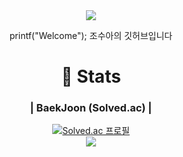 <div align="center">

<img src="https://capsule-render.vercel.app/api?type=wave&color=auto&height=300&section=header&text=capsule%20render&fontSize=90" />

printf("Welcome");
조수아의 깃허브입니다

# 📑 Stats
 
### | BaekJoon (Solved.ac) |
[![Solved.ac 프로필](http://mazassumnida.wtf/api/v2/generate_badge?boj=zhaoxiuya)](https://solved.ac/{zhaoxiuya})  
<img src="http://mazandi.herokuapp.com/api?handle=bollt44&theme=dark"/>
 
</div>
